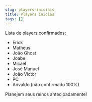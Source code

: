 ```yaml
---
slug: players-iniciais
title: Players inicias
tags: []
---
```


Lista de players confirmados:

- Erick
- Matheus
- João Ghost
- Joabe
- Micael
- José Manuel
- João Victor
- PC
- Arivaldo (não confirmado 100%)

Planejem seus reinos antecipadamente!